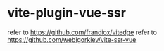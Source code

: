 # vite-plugin-vue-ssr

refer to https://github.com/frandiox/vitedge
refer to https://github.com/webigorkiev/vite-ssr-vue
